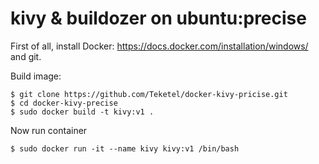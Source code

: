 # kivy & buildozer on ubuntu:precise

First of all, install Docker: https://docs.docker.com/installation/windows/ and git.

Build image:

```
$ git clone https://github.com/Teketel/docker-kivy-pricise.git
$ cd docker-kivy-precise
$ sudo docker build -t kivy:v1 .
```

Now run container 
```
$ sudo docker run -it --name kivy kivy:v1 /bin/bash
